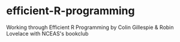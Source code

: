 # efficient-R-programming
Working through Efficient R Programming by Colin Gillespie &amp; Robin Lovelace with NCEAS's bookclub
